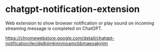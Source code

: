 # chatgpt-notification-extension

Web extension to show browser notification or play sound on incoming streaming message is completed on ChatGPT.

https://chromewebstore.google.com/detail/chatgpt-notification/lecidplbjjmkjnnmoamcbbmaeoakjnjm
